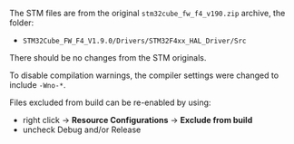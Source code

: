 The STM files are from the original `stm32cube_fw_f4_v190.zip`
archive, the folder:

* `STM32Cube_FW_F4_V1.9.0/Drivers/STM32F4xx_HAL_Driver/Src`

There should be no changes from the STM originals.

To disable compilation warnings, the compiler settings were changed
to include `-Wno-*`.

Files excluded from build can be re-enabled by using:

* right click -> **Resource Configurations** -> **Exclude from build**
* uncheck Debug and/or Release
